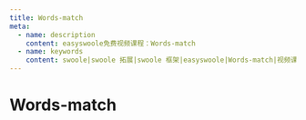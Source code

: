 ```yaml
---
title: Words-match
meta:
  - name: description
    content: easyswoole免费视频课程：Words-match
  - name: keywords
    content: swoole|swoole 拓展|swoole 框架|easyswoole|Words-match|视频课程|免费教程
---
```

# Words-match
<script type="text/javascript" src="/Js/Ckplayer/ckplayer.js"></script>
<div class="video" style="width: 50rem;height: 30rem;"></div>
<script type="text/javascript">
    var videoObject = {
    		container: '.video',
    		variable: 'player',
    		video:'http://video-oss.easyswoole.com/%E5%85%A5%E9%97%A8%E6%95%99%E7%A8%8B1/words-match.mp4'
    	};
    var player=new ckplayer(videoObject);
</script>

